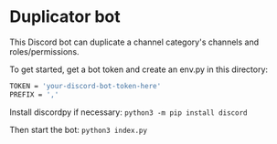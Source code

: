 # Duplicator bot 
This Discord bot can duplicate a channel category's channels and roles/permissions.

To get started, get a bot token and create an env.py in this directory:
```sh
TOKEN = 'your-discord-bot-token-here'
PREFIX = ','
```

Install discordpy if necessary: `python3 -m pip install discord`

Then start the bot: `python3 index.py`
